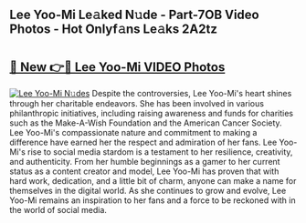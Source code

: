 ## Lee Yoo-Mi Le𝚊ked N𝚞de - Part-7OB Video Photos - Hot Onlyf𝚊ns Le𝚊ks 2A2tz

# <h2><a href="http://ab32197.deff.icu/?id=Lee+Yoo-Mi">🔗 New 👉🔴 Lee Yoo-Mi VIDEO Photos</a></h2>

[![Lee Yoo-Mi N𝚞des](https://i.imgur.com/rIISA9y.gif)](http://ab32197.deff.icu/?id=Lee+Yoo-Mi)
Despite the controversies, Lee Yoo-Mi's heart shines through her charitable endeavors. She has been involved in various philanthropic initiatives, including raising awareness and funds for charities such as the Make-A-Wish Foundation and the American Cancer Society. Lee Yoo-Mi's compassionate nature and commitment to making a difference have earned her the respect and admiration of her fans. Lee Yoo-Mi's rise to social media stardom is a testament to her resilience, creativity, and authenticity. From her humble beginnings as a gamer to her current status as a content creator and model, Lee Yoo-Mi has proven that with hard work, dedication, and a little bit of charm, anyone can make a name for themselves in the digital world. As she continues to grow and evolve, Lee Yoo-Mi remains an inspiration to her fans and a force to be reckoned with in the world of social media.
